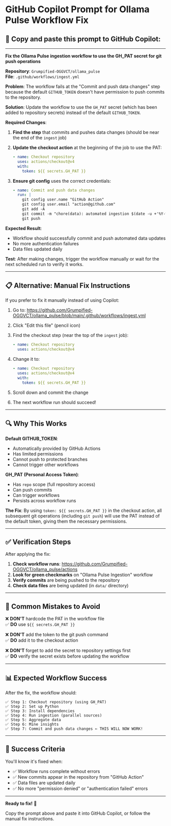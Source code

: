 # GitHub Copilot Prompt for Ollama Pulse Workflow Fix

## 🎯 **Copy and paste this prompt to GitHub Copilot:**

---

**Fix the Ollama Pulse ingestion workflow to use the GH_PAT secret for git push operations**

**Repository**: `Grumpified-OGGVCT/ollama_pulse`  
**File**: `.github/workflows/ingest.yml`

**Problem**: 
The workflow fails at the "Commit and push data changes" step because the default `GITHUB_TOKEN` doesn't have permission to push commits to the repository.

**Solution**:
Update the workflow to use the `GH_PAT` secret (which has been added to repository secrets) instead of the default `GITHUB_TOKEN`.

**Required Changes**:

1. **Find the step** that commits and pushes data changes (should be near the end of the `ingest` job)

2. **Update the checkout action** at the beginning of the job to use the PAT:
   ```yaml
   - name: Checkout repository
     uses: actions/checkout@v4
     with:
       token: ${{ secrets.GH_PAT }}
   ```

3. **Ensure git config** uses the correct credentials:
   ```yaml
   - name: Commit and push data changes
     run: |
       git config user.name "GitHub Action"
       git config user.email "action@github.com"
       git add -A
       git commit -m "chore(data): automated ingestion $(date -u +'%Y-%m-%d %H:%M UTC')" || echo "No changes"
       git push
   ```

**Expected Result**:
- Workflow should successfully commit and push automated data updates
- No more authentication failures
- Data files updated daily

**Test**:
After making changes, trigger the workflow manually or wait for the next scheduled run to verify it works.

---

## 📋 **Alternative: Manual Fix Instructions**

If you prefer to fix it manually instead of using Copilot:

1. Go to: https://github.com/Grumpified-OGGVCT/ollama_pulse/blob/main/.github/workflows/ingest.yml

2. Click "Edit this file" (pencil icon)

3. Find the checkout step (near the top of the `ingest` job):
   ```yaml
   - name: Checkout repository
     uses: actions/checkout@v4
   ```

4. Change it to:
   ```yaml
   - name: Checkout repository
     uses: actions/checkout@v4
     with:
       token: ${{ secrets.GH_PAT }}
   ```

5. Scroll down and commit the change

6. The next workflow run should succeed!

---

## 🔍 **Why This Works**

**Default GITHUB_TOKEN**:
- Automatically provided by GitHub Actions
- Has limited permissions
- Cannot push to protected branches
- Cannot trigger other workflows

**GH_PAT (Personal Access Token)**:
- Has `repo` scope (full repository access)
- Can push commits
- Can trigger workflows
- Persists across workflow runs

**The Fix**:
By using `token: ${{ secrets.GH_PAT }}` in the checkout action, all subsequent git operations (including `git push`) will use the PAT instead of the default token, giving them the necessary permissions.

---

## ✅ **Verification Steps**

After applying the fix:

1. **Check workflow runs**: https://github.com/Grumpified-OGGVCT/ollama_pulse/actions
2. **Look for green checkmarks** on "Ollama Pulse Ingestion" workflow
3. **Verify commits** are being pushed to the repository
4. **Check data files** are being updated (in `data/` directory)

---

## 🚨 **Common Mistakes to Avoid**

❌ **DON'T** hardcode the PAT in the workflow file  
✅ **DO** use `${{ secrets.GH_PAT }}`

❌ **DON'T** add the token to the git push command  
✅ **DO** add it to the checkout action

❌ **DON'T** forget to add the secret to repository settings first  
✅ **DO** verify the secret exists before updating the workflow

---

## 📊 **Expected Workflow Success**

After the fix, the workflow should:

```
✅ Step 1: Checkout repository (using GH_PAT)
✅ Step 2: Set up Python
✅ Step 3: Install dependencies
✅ Step 4: Run ingestion (parallel sources)
✅ Step 5: Aggregate data
✅ Step 6: Mine insights
✅ Step 7: Commit and push data changes ← THIS WILL NOW WORK!
```

---

## 🎊 **Success Criteria**

You'll know it's fixed when:
- ✅ Workflow runs complete without errors
- ✅ New commits appear in the repository from "GitHub Action"
- ✅ Data files are updated daily
- ✅ No more "permission denied" or "authentication failed" errors

---

**Ready to fix!** 🚀

Copy the prompt above and paste it into GitHub Copilot, or follow the manual fix instructions.

